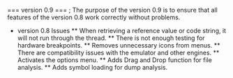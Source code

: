 === version 0.9 ===
; The purpose of the version 0.9 is to ensure that all features of the version 0.8 work correctly without problems.
* version 0.8 Issues
** When retrieving a reference value or code string, it will not run through the thread.
** There is not enough testing for hardware breakpoints.
** Removes unnecessary icons from menus.
** There are compatibility issues with the emulator and other engines.
** Activates the options menu.
** Adds Drag and Drop function for file analysis.
** Adds symbol loading for dump analysis.